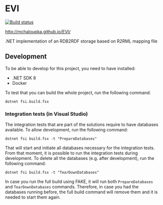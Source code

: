 # EVI
[![Build status](https://ci.appveyor.com/api/projects/status/0occxl9nsbjcmkc2/branch/master?svg=true)](https://ci.appveyor.com/project/mchaloupka/evi/branch/master)


http://mchaloupka.github.io/EVI/

.NET implementation of an RDB2RDF storage based on R2RML mapping file

## Development

To be able to develop for this project, you need to have installed:
* .NET SDK 8
* Docker

To test that you can build the whole project, run the following command:
```
dotnet fsi.build.fsx
```

### Integration tests (in Visual Studio)

The integration tests that are part of the solutions require to have databases available. To allow development, run the following command:

```
dotnet fsi build.fsx -t "PrepareDatabases"
```

That will start and initiate all databases necessary for the integration tests. From that moment, it is possible to run the integration tests during development. To delete all the databases (e.g. after development), run the following command:

```
dotnet fsi build.fsx -t "TearDownDatabases"
```

In case you run the full build using FAKE, it will run both `PrepareDatabases` and `TearDownDatabases` commands. Therefore, in case you had the databases running before, the full build command will remove them and it is needed to start them again.
